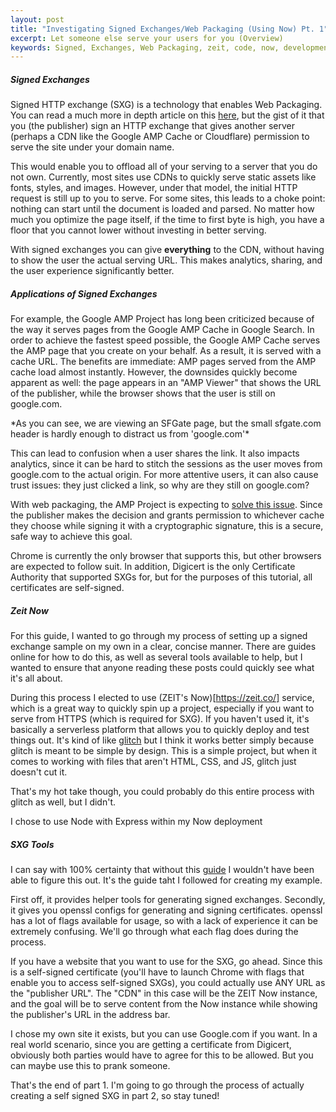 ```yaml
---
layout: post
title: "Investigating Signed Exchanges/Web Packaging (Using Now) Pt. 1"
excerpt: Let someone else serve your users for you (Overview)
keywords: Signed, Exchanges, Web Packaging, zeit, code, now, development, AMP, tutorial, Phillip, Kriegel
---
```


##### Signed Exchanges

Signed HTTP exchange (SXG) is a technology that enables Web Packaging. You can read a much more in depth article on this [here](https://developers.google.com/web/updates/2018/11/signed-exchanges), but the gist of it that you (the publisher) sign an HTTP exchange that gives another server (perhaps a CDN like the Google AMP Cache or Cloudflare) permission to serve the site under your domain name.

This would enable you to offload all of your serving to a server that you do not own. Currently, most sites use CDNs to quickly serve static assets like fonts, styles, and images. However, under that model, the initial HTTP request is still up to you to serve. For some sites, this leads to a choke point: nothing can start until the document is loaded and parsed. No matter how much you optimize the page itself, if the time to first byte is high, you have a floor that you cannot lower without investing in better serving.

With signed exchanges you can give **everything** to the CDN, without having to show the user the actual serving URL. This makes analytics, sharing, and the user experience significantly better.

##### Applications of Signed Exchanges

For example, the Google AMP Project has long been criticized because of the way it serves pages from the Google AMP Cache in Google Search. In order to achieve the fastest speed possible, the Google AMP Cache serves the AMP page that you create on your behalf. As a result, it is served with a cache URL. The benefits are immediate: AMP pages served from the AMP cache load almost instantly. However, the downsides quickly become apparent as well: the page appears in an "AMP Viewer" that shows the URL of the publisher, while the browser shows that the user is still on google.com.

<amp-img width="320" height="312" layout="responsive" src="/assets/posts/signed-exchanges/amp_cache_example.png"></amp-img>
<caption>*As you can see, we are viewing an SFGate page, but the small sfgate.com header is hardly enough to distract us from 'google.com'*</caption>

This can lead to confusion when a user shares the link. It also impacts analytics, since it can be hard to stitch the sessions as the user moves from google.com to the actual origin. For more attentive users, it can also cause trust issues: they just clicked a link, so why are they still on google.com?

With web packaging, the AMP Project is expecting to [solve this issue](https://blog.amp.dev/2018/05/08/a-first-look-at-using-web-packaging-to-improve-amp-urls/). Since the publisher makes the decision and grants permission to whichever cache they choose while signing it with a cryptographic signature, this is a secure, safe way to achieve this goal.

Chrome is currently the only browser that supports this, but other browsers are expected to follow suit. In addition, Digicert is the only Certificate Authority that supported SXGs for, but for the purposes of this tutorial, all certificates are self-signed.

##### Zeit Now

For this guide, I wanted to go through my process of setting up a signed exchange sample on my own in a clear, concise manner. There are guides online for how to do this, as well as several tools available to help, but I wanted to ensure that anyone reading these posts could quickly see what it's all about.

During this process I elected to use (ZEIT's Now)[https://zeit.co/] service, which is a great way to quickly spin up a project, especially if you want to serve from HTTPS (which is required for SXG). If you haven't used it, it's basically a serverless platform that allows you to quickly deploy and test things out. It's kind of like [glitch](https://glitch.com/) but I think it works better simply because glitch is meant to be simple by design. This is a simple project, but when it comes to working with files that aren't HTML, CSS, and JS, glitch just doesn't cut it.

That's my hot take though, you could probably do this entire process with glitch as well, but I didn't.

I chose to use Node with Express within my Now deployment

##### SXG Tools

I can say with 100% certainty that without this [guide](https://github.com/WICG/webpackage/tree/master/go/signedexchange#creating-our-first-signed-exchange) I wouldn't have been able to figure this out. It's the guide taht I followed for creating my example.

First off, it provides helper tools for generating signed exchanges. Secondly, it gives you openssl configs for generating and signing certificates. openssl has a lot of flags available for usage, so with a lack of experience it can be extremely confusing. We'll go through what each flag does during the process.

If you have a website that you want to use for the SXG, go ahead. Since this is a self-signed certificate (you'll have to launch Chrome with flags that enable you to access self-signed SXGs), you could actually use ANY URL as the "publisher URL". The "CDN" in this case will be the ZEIT Now instance, and the goal will be to serve content from the Now instance while showing the publisher's URL in the address bar. 

I chose my own site it exists, but you can use Google.com if you want. In a real world scenario, since you are getting a certificate from Digicert, obviously both parties would have to agree for this to be allowed. But you can maybe use this to prank someone.

That's the end of part 1. I'm going to go through the process of actually creating a self signed SXG in part 2, so stay tuned!
